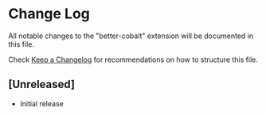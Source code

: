 # Change Log
All notable changes to the "better-cobalt" extension will be documented in this file.

Check [Keep a Changelog](http://keepachangelog.com/) for recommendations on how to structure this file.

## [Unreleased]
- Initial release
